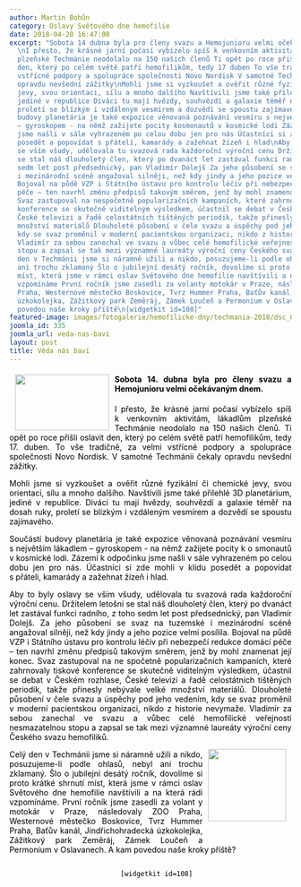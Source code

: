 ```yaml
---
author: Martin Bohůn
category: Oslavy Světového dne hemofilie
date: 2018-04-20 16:47:00
excerpt: "Sobota 14 dubna byla pro členy svazu a Hemojunioru velmi očekávaným dnem
  \nI přesto, že krásné jarní počasí vybízelo spíš k venkovním aktivitám, lákadlům
  plzeňské Techmánie neodolalo na 150 našich členů Ti opět po roce přišli oslavit
  den, který po celém světě patří hemofilikům, tedy 17 duben To vše tradičně, za velmi
  vstřícné podpory a spolupráce společnosti Novo Nordisk V samotné Techmánii čekaly
  opravdu nevšední zážitky\nMohli jsme si vyzkoušet a ověřit různé fyzikální či chemické
  jevy, svou orientaci, sílu a mnoho dalšího Navštívili jsme také přilehlé 3D planetárium,
  jediné v republice Diváci tu mají hvězdy, souhvězdí a galaxie téměř na dosah ruky,
  proletí se blízkým i vzdáleným vesmírem a dozvědí se spoustu zajímavého\nSoučástí
  budovy planetária je také expozice věnovaná poznávání vesmíru s největším lákadlem
  – gyroskopem - na němž zažijete pocity kosmonautů v kosmické lodi Zázemí k odpočinku
  jsme našli v sále vyhrazeném po celou dobu jen pro nás Účastníci si zde mohli v klidu
  posedět a popovídat s přáteli, kamarády a zažehnat žízeň i hlad\nAby to byly oslavy
  se vším všudy, udělovala tu svazová rada každoroční výroční cenu Držitelem letošní
  se stal náš dlouholetý člen, který po dvanáct let zastával funkci radního, z toho
  sedm let post předsednický, pan Vladimír Dolejš Za jeho působení se svaz na tuzemské
  i mezinárodní scéně angažoval silněji, než kdy jindy a jeho pozice velmi posílila
  Bojoval na půdě VZP i Státního ústavu pro kontrolu léčiv při nebezpečí redukce domácí
  péče – ten navrhl změnu předpisů takovým směrem, jenž by mohl znamenat její konec
  Svaz zastupoval na nespočetně popularizačních kampaních, které zahrnovaly tiskové
  konference se skutečně viditelným výsledkem, účastnil se debat v Českém rozhlase,
  České televizi a řadě celostátních tištěných periodik, takže přinesly nebývale velké
  množství materiálů Dlouholeté působení v čele svazu a úspěchy pod jeho vedením,
  kdy se svaz proměnil v moderní pacientskou organizaci, nikdo z historie nevymaže
  Vladimír za sebou zanechal ve svazu a vůbec celé hemofilické veřejnosti nesmazatelnou
  stopu a zapsal se tak mezi významné laureáty výroční ceny Českého svazu hemofiliků\nCelý
  den v Techmánii jsme si náramně užili a nikdo, posuzujeme-li podle ohlasů, nebyl
  ani trochu zklamaný Šlo o jubilejní desátý ročník, dovolíme si proto krátké shrnutí
  míst, která jsme v rámci oslav Světového dne hemofilie navštívili a na která rádi
  vzpomínáme První ročník jsme zasedli za volanty motokár v Praze, následovaly ZOO
  Praha, Westernové městečko Boskovice, Tvrz Hummer Praha, Baťův kanál, Jindřichohradecká
  úzkokolejka, Zážitkový park Zeměráj, Zámek Loučeň a Permonium v Oslavanech A kam
  povedou naše kroky příště\n[widgetkit id=108]"
featured-image: images/fotogalerie/hemofilicke-dny/techmania-2018/dsc_0312.jpg
joomla_id: 335
joomla_url: veda-nas-bavi
layout: post
title: Věda nás baví
---
```


<h4 style="text-align: justify;">
 <span style="color: #000000;">
  <img border="0" height="100" src="{{ site.baseurl }}/images/fotogalerie/hemofilicke-dny/techmania-2018/dsc_0312.jpg" style="float: left; margin-right: 10px; margin-left: 10px;" width="168"/>
  Sobota 14. dubna byla pro členy svazu a Hemojunioru velmi očekávaným dnem.
 </span>
</h4>
<p style="text-align: justify;">
 <span style="color: #000000;">
  I přesto, že krásné jarní počasí vybízelo spíš k venkovním aktivitám, lákadlům plzeňské Techmánie neodolalo na 150 našich členů. Ti opět po roce přišli oslavit den, který po celém světě patří hemofilikům, tedy 17. duben.
 </span>
 <span style="color: #000000;">
  To vše tradičně, za velmi vstřícné podpory a spolupráce společnosti Novo Nordisk. V samotné Techmánii čekaly opravdu nevšední zážitky.
 </span>
</p>
<p style="text-align: justify;">
 <span style="color: #000000;">
  Mohli jsme si vyzkoušet a ověřit různé fyzikální či chemické jevy, svou orientaci, sílu a mnoho dalšího. Navštívili jsme také přilehlé 3D planetárium, jediné v republice. Diváci tu mají hvězdy, souhvězdí a galaxie téměř na dosah ruky, proletí se blízkým i vzdáleným vesmírem a dozvědí se spoustu zajímavého.
 </span>
</p>
<p style="text-align: justify;">
 <span style="color: #000000;">
  Součástí budovy planetária je také expozice věnovaná poznávání vesmíru s největším lákadlem – gyroskopem - na němž zažijete pocity k
 </span>
 <span style="color: #000000;">
  o
 </span>
 <span style="color: #000000;">
  smonautů v kosmické lodi.
 </span>
 <span style="color: #000000;">
  Zázemí k odpočinku jsme našli v sále vyhrazeném po celou dobu jen pro nás. Účastníci si zde mohli v klidu posedět a popovídat s přáteli, kamarády a zažehnat žízeň i hlad.
 </span>
</p>
<p style="text-align: justify;">
 <span style="color: #000000;">
  Aby to byly oslavy se vším všudy, udělovala tu svazová rada každoroční výroční cenu. Držitelem letošní se stal náš dlouholetý člen, který po dvanáct let zastával funkci radního, z toho sedm let post předsednický, pan Vladimír Dolejš. Za jeho působení se svaz na tuzemské i mezinárodní scéně angažoval silněji, než kdy jindy a jeho pozice velmi posílila. Bojoval na půdě VZP i Státního ústavu pro kontrolu léčiv při nebezpečí redukce domácí péče – ten navrhl změnu předpisů takovým směrem, jenž by mohl znamenat její konec. Svaz zastupoval na ne
 </span>
 <span style="color: #000000;">
  spočetně popularizačních kampaních, které zahrnovaly tiskové konference se skutečně viditelným výsledkem, účastnil se debat v Českém rozhlase, České televizi a řadě celostátních tištěných periodik, takže přinesly nebývale velké množství materiálů. Dlouholeté působení v čele svazu a úspěchy pod jeho vedením, kdy se svaz proměnil v moderní pacientskou organizaci, nikdo z historie nevymaže. Vladimír za sebou zanechal ve svazu a vůbec celé hemofilické veřejnosti nesmazatelnou stopu a zapsal se tak mezi významné laureáty výroční ceny Českého svazu hemofiliků.
 </span>
 <img border="0" height="129" src="{{ site.baseurl }}/images/loga/whd_2013.jpg" style="float: right; margin: 30px 10px;" width="139"/>
</p>
<p style="text-align: justify;">
 <span style="color: #000000;">
  Celý den v Techmánii jsme si náramně užili a nikdo, posuzujeme-li podle ohlasů, nebyl ani trochu zklamaný. Šlo o jubilejní desátý ročník, dovolíme si proto krátké shrnutí míst, která jsme v rámci oslav Světového dne hemofilie navštívili a na která rádi vzpomínáme. První ročník jsme zasedli za volant
 </span>
 <span style="color: #000000;">
  y motokár v Praze, následovaly ZOO Praha, Westernové městečko Boskovice, Tvrz Hummer Praha, Baťův kanál, Jindřichohradecká úzkokolejka, Zážitkový park Zeměráj, Zámek Loučeň a Permonium v Oslavanech. A kam povedou naše kroky příště?
 </span>
</p>
<p style="text-align: center;">
 <span style="color: #000000;">
  <code>
   [widgetkit id=108]
  </code>
  <br/>
 </span>
</p>